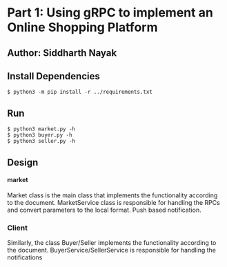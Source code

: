 # Part 1: Using gRPC to implement an Online Shopping Platform

## Author: Siddharth Nayak

## Install Dependencies
```
$ python3 -m pip install -r ../requirements.txt
```

## Run
```
$ python3 market.py -h
$ python3 buyer.py -h
$ python3 seller.py -h
```

## Design
#### market
Market class is the main class that implements the functionality according to the document.
MarketService class is responsible for handling the RPCs and convert parameters to the local format.
Push based notification.

### Client
Similarly, the class Buyer/Seller implements the functionality according to the document.
BuyerService/SellerService is responsible for handling the notifications
